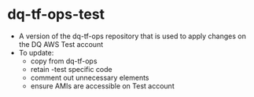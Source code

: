 # dq-tf-ops-test
* A version of the dq-tf-ops repository that is used to apply changes on the DQ AWS Test account
* To update:
  * copy from dq-tf-ops
  * retain -test specific code
  * comment out unnecessary elements
  * ensure AMIs are accessible on Test account